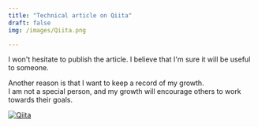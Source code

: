 ```yaml
---
title: "Technical article on Qiita"
draft: false
img: /images/Qiita.png

---
```


I won't hesitate to publish the article.
I believe that I'm sure it will be useful to someone.

Another reason is that I want to keep a record of my growth.  
I am not a special person, and my growth will encourage others to work towards their goals.

[![Qiita](/images/Qiita.png)](https://qiita.com/OKsaiyowa)

